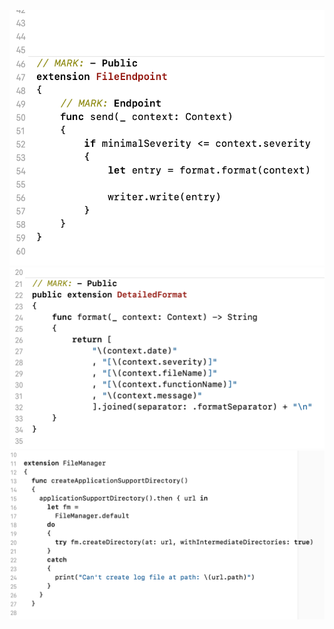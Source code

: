![Corona theme example 1](./examples/corona_ex1.png)
![Corona theme example 2](./examples/corona_ex2.png)
![Coroan theme example 3](./examples/corona_ex3.png)
